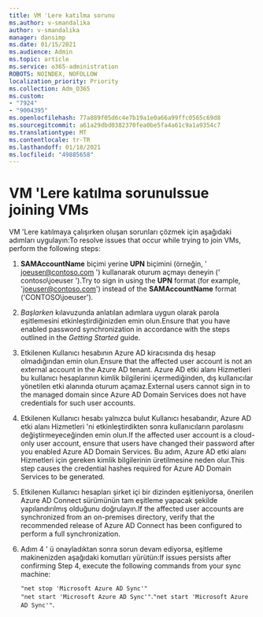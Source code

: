 ```yaml
---
title: VM 'Lere katılma sorunu
ms.author: v-smandalika
author: v-smandalika
manager: dansimp
ms.date: 01/15/2021
ms.audience: Admin
ms.topic: article
ms.service: o365-administration
ROBOTS: NOINDEX, NOFOLLOW
localization_priority: Priority
ms.collection: Adm_O365
ms.custom:
- "7924"
- "9004395"
ms.openlocfilehash: 77a889f05d6c4e7b19a1e0a66a99ffc0565c69d8
ms.sourcegitcommit: a61a29dbd0382370fea0be5fa4a61c9a1a9354c7
ms.translationtype: MT
ms.contentlocale: tr-TR
ms.lasthandoff: 01/18/2021
ms.locfileid: "49885658"
---
```

# <a name="issue-joining-vms"></a><span data-ttu-id="9df5d-102">VM 'Lere katılma sorunu</span><span class="sxs-lookup"><span data-stu-id="9df5d-102">Issue joining VMs</span></span>

<span data-ttu-id="9df5d-103">VM 'Lere katılmaya çalışırken oluşan sorunları çözmek için aşağıdaki adımları uygulayın:</span><span class="sxs-lookup"><span data-stu-id="9df5d-103">To resolve issues that occur while trying to join VMs, perform the following steps:</span></span>

1. <span data-ttu-id="9df5d-104">**SAMAccountName** biçimi yerine **UPN** biçimini (örneğin, ' joeuser@contoso.com ') kullanarak oturum açmayı deneyin (' contoso\joeuser ').</span><span class="sxs-lookup"><span data-stu-id="9df5d-104">Try to sign in using the **UPN** format (for example, 'joeuser@contoso.com') instead of the **SAMAccountName** format ('CONTOSO\joeuser').</span></span>
2. <span data-ttu-id="9df5d-105">*Başlarken* kılavuzunda anlatılan adımlara uygun olarak parola eşitlemesini etkinleştirdiğinizden emin olun.</span><span class="sxs-lookup"><span data-stu-id="9df5d-105">Ensure that you have enabled password synchronization in accordance with the steps outlined in the *Getting Started* guide.</span></span>
3. <span data-ttu-id="9df5d-106">Etkilenen Kullanıcı hesabının Azure AD kiracısında dış hesap olmadığından emin olun.</span><span class="sxs-lookup"><span data-stu-id="9df5d-106">Ensure that the affected user account is not an external account in the Azure AD tenant.</span></span> <span data-ttu-id="9df5d-107">Azure AD etki alanı Hizmetleri bu kullanıcı hesaplarının kimlik bilgilerini içermediğinden, dış kullanıcılar yönetilen etki alanında oturum açamaz.</span><span class="sxs-lookup"><span data-stu-id="9df5d-107">External users cannot sign in to the managed domain since Azure AD Domain Services does not have credentials for such user accounts.</span></span>
4. <span data-ttu-id="9df5d-108">Etkilenen Kullanıcı hesabı yalnızca bulut Kullanıcı hesabandır, Azure AD etki alanı Hizmetleri 'ni etkinleştirdikten sonra kullanıcıların parolasını değiştirmeyeceğinden emin olun.</span><span class="sxs-lookup"><span data-stu-id="9df5d-108">If the affected user account is a cloud-only user account, ensure that users have changed their password after you enabled Azure AD Domain Services.</span></span> <span data-ttu-id="9df5d-109">Bu adım, Azure AD etki alanı Hizmetleri için gereken kimlik bilgilerinin üretilmesine neden olur.</span><span class="sxs-lookup"><span data-stu-id="9df5d-109">This step causes the credential hashes required for Azure AD Domain Services to be generated.</span></span>
5. <span data-ttu-id="9df5d-110">Etkilenen Kullanıcı hesapları şirket içi bir dizinden eşitleniyorsa, önerilen Azure AD Connect sürümünün tam eşitleme yapacak şekilde yapılandırılmış olduğunu doğrulayın.</span><span class="sxs-lookup"><span data-stu-id="9df5d-110">If the affected user accounts are synchronized from an on-premises directory, verify that the recommended release of Azure AD Connect has been configured to perform a full synchronization.</span></span>
6. <span data-ttu-id="9df5d-111">Adım 4 ' ü onayladıktan sonra sorun devam ediyorsa, eşitleme makinenizden aşağıdaki komutları yürütün:</span><span class="sxs-lookup"><span data-stu-id="9df5d-111">If issues persists after confirming Step 4, execute the following commands from your sync machine:</span></span>
 
     `"net stop 'Microsoft Azure AD Sync'"`  
     <span data-ttu-id="9df5d-112">`"net start 'Microsoft Azure AD Sync'"`.</span><span class="sxs-lookup"><span data-stu-id="9df5d-112">`"net start 'Microsoft Azure AD Sync'"`.</span></span>